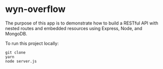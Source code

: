 # wyn-overflow

The purpose of this app is to demonstrate how to build a RESTful API with nested routes and embedded resources using Express, Node, and MongoDB.

To run this project locally: 

```
git clone
yarn
node server.js
```
